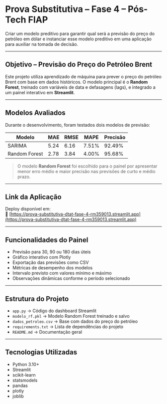 # Prova Substitutiva – Fase 4 – Pós-Tech FIAP

Criar um modelo preditivo para garantir qual será a previsão do preço do petróleo em dólar e instanciar esse modelo preditivo em uma aplicação para auxiliar na tomada de decisão.

---

## Objetivo – Previsão do Preço do Petróleo Brent

Este projeto utiliza aprendizado de máquina para prever o preço do petróleo Brent com base em dados históricos. O modelo principal é o **Random Forest**, treinado com variáveis de data e defasagens (lags), e integrado a um painel interativo em **Streamlit**.

---

## Modelos Avaliados

Durante o desenvolvimento, foram testados dois modelos de previsão:

| Modelo         | MAE   | RMSE  | MAPE   | Precisão |
|----------------|-------|-------|--------|----------|
| SARIMA         | 5.24  | 6.16  | 7.51%  | 92.49%   |
| Random Forest  | 2.78  | 3.84  | 4.00%  | 95.68%   |

> O modelo **Random Forest** foi escolhido para o painel por apresentar menor erro médio e maior precisão nas previsões de curto e médio prazo.

---

## Link da Aplicação

Deploy disponível em:  
🔗 [https://prova-substitutiva-dtat-fase-4-rm359013.streamlit.app](https://prova-substitutiva-dtat-fase-4-rm359013.streamlit.app)

---

## Funcionalidades do Painel

- Previsão para 30, 90 ou 180 dias úteis
- Gráfico interativo com Plotly
- Exportação das previsões como CSV
- Métricas de desempenho dos modelos
- Intervalo previsto com valores mínimo e máximo
- Observações dinâmicas conforme o período selecionado

---

## Estrutura do Projeto

- `app.py` → Código do dashboard Streamlit  
- `modelo_rf.pkl` → Modelo Random Forest treinado e salvo  
- `dados_petroleo.csv` → Base com dados do preço do petróleo  
- `requirements.txt` → Lista de dependências do projeto  
- `README.md` → Documentação geral  

---

## Tecnologias Utilizadas

- Python 3.10+
- Streamlit
- scikit-learn
- statsmodels
- pandas
- plotly
- joblib
